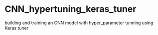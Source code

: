 # CNN_hypertuning_keras_tuner
building and training  an CNN model with hyper_parameter tunning using Keras tuner
